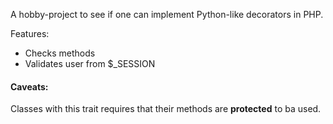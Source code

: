 A hobby-project to see if one can implement Python-like decorators in PHP.

Features:
* Checks methods
* Validates user from $_SESSION

#### Caveats:
Classes with this trait requires that their methods are **protected** to ba used.
